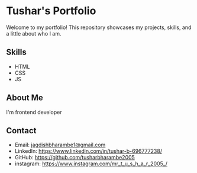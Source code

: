 # Tushar's Portfolio
Welcome to my portfolio! This repository showcases my projects, skills, and a little about who I am.

## Skills

- HTML
- CSS
- JS


## About Me

I'm frontend developer 

## Contact

- Email: jagdishbharambe1@gmail.com
- LinkedIn: https://www.linkedin.com/in/tushar-b-696777238/
- GitHub: https://github.com/tusharbharambe2005
- instagram: https://www.instagram.com/mr_t_u_s_h_a_r_2005_/


